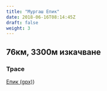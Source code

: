 ```yaml
---
title: "Мургаш Епик"
date: 2018-06-16T08:14:45Z
draft: false
weight: 3
---
```


## 76км, 3300м изкачване
### Трасе  
[Епик (gpx)](https://drive.google.com/open?id=174corZb-OmA-8nSKEjw_8PGl8BZM7Q04))

